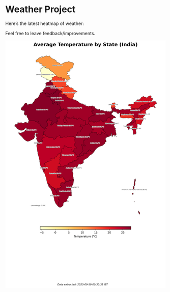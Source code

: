 # Weather Project

Here’s the latest heatmap of weather:

Feel free to leave feedback/improvements.

![India Heatmap](docs/assets/india_heatmap.png?v=CC56D2)
